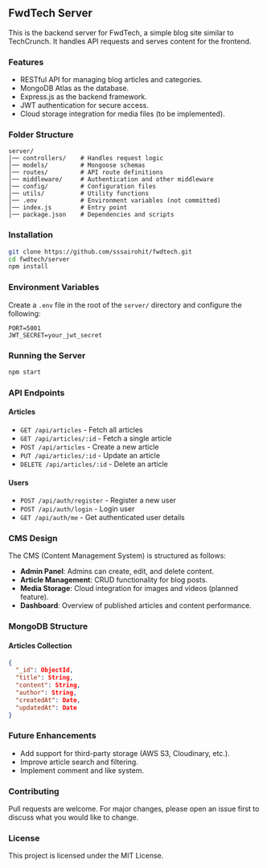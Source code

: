 ## FwdTech Server

This is the backend server for FwdTech, a simple blog site similar to TechCrunch. It handles API requests and serves content for the frontend.

### Features
- RESTful API for managing blog articles and categories.
- MongoDB Atlas as the database.
- Express.js as the backend framework.
- JWT authentication for secure access.
- Cloud storage integration for media files (to be implemented).

### Folder Structure
```
server/
│── controllers/    # Handles request logic
│── models/         # Mongoose schemas
│── routes/         # API route definitions
│── middleware/     # Authentication and other middleware
│── config/         # Configuration files
│── utils/          # Utility functions
│── .env            # Environment variables (not committed)
│── index.js        # Entry point
│── package.json    # Dependencies and scripts
```

### Installation

```sh
git clone https://github.com/sssairohit/fwdtech.git
cd fwdtech/server
npm install
```

### Environment Variables
Create a `.env` file in the root of the `server/` directory and configure the following:

```env
PORT=5001
JWT_SECRET=your_jwt_secret
```

### Running the Server

```sh
npm start
```

### API Endpoints

#### Articles
- `GET /api/articles` - Fetch all articles
- `GET /api/articles/:id` - Fetch a single article
- `POST /api/articles` - Create a new article
- `PUT /api/articles/:id` - Update an article
- `DELETE /api/articles/:id` - Delete an article

#### Users
- `POST /api/auth/register` - Register a new user
- `POST /api/auth/login` - Login user
- `GET /api/auth/me` - Get authenticated user details

### CMS Design
The CMS (Content Management System) is structured as follows:

- **Admin Panel**: Admins can create, edit, and delete content.
- **Article Management**: CRUD functionality for blog posts.
- **Media Storage**: Cloud integration for images and videos (planned feature).
- **Dashboard**: Overview of published articles and content performance.

### MongoDB Structure
#### Articles Collection
```json
{
  "_id": ObjectId,
  "title": String,
  "content": String,
  "author": String,
  "createdAt": Date,
  "updatedAt": Date
}
```

### Future Enhancements
- Add support for third-party storage (AWS S3, Cloudinary, etc.).
- Improve article search and filtering.
- Implement comment and like system.

### Contributing
Pull requests are welcome. For major changes, please open an issue first to discuss what you would like to change.

### License
This project is licensed under the MIT License.